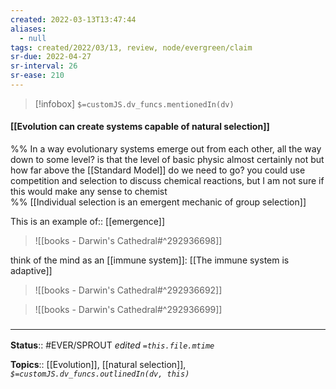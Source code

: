 ```yaml
---
created: 2022-03-13T13:47:44 
aliases:
  - null
tags: created/2022/03/13, review, node/evergreen/claim
sr-due: 2022-04-27
sr-interval: 26
sr-ease: 210
---
```

> [!infobox]
`$=customJS.dv_funcs.mentionedIn(dv)`

#### [[Evolution can create systems capable of natural selection]] 

%% 
In a way evolutionary systems emerge out from each other, all the way down to some level? is that the level of basic physic almost certainly not but how far above the [[Standard Model]] do we need to go? you could use competition and selection to discuss chemical reactions, but I am not sure if this would make any sense to chemist  
%%
[[Individual selection is an emergent mechanic of group selection]]

This is an 
example of:: [[emergence]] 

> ![[books - Darwin's Cathedral#^292936698]]

think of the mind as an [[immune system]]: [[The immune system is adaptive]]

> ![[books - Darwin's Cathedral#^292936692]]

> ![[books - Darwin's Cathedral#^292936699]]

### <hr class="footnote"/>

**Status**:: #EVER/SPROUT
*edited `=this.file.mtime`*

**Topics**:: [[Evolution]], [[natural selection]], 
*`$=customJS.dv_funcs.outlinedIn(dv, this)`*
